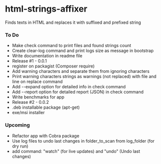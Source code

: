 # html-strings-affixer
Finds texts in HTML and replaces it with suffixed and prefixed string


### To Do
- Make check command to print files and found strings count
- Create clear-log command and print logs size as message in bootstrap
- Write documentation in readme file
- Release #1 - 0.0.1
- register on packagist (Composer require)
- Add warning characters and separate them from ignoring characters
- Print warning characters strings as warnings (not replaced) with file and line on replace command
- Add --expand option for detailed info in check command
- Add --report option for detailed report (JSON) in check command
- Write benchmarks for app
- Release #2 - 0.0.2
- .deb installable package (apt-get)
- exe/msi installer


### Upcoming
- Refactor app with Cobra package
- Use log files to undo last changes in folder_to_scan from log_folder (for dry run)
- add command: "watch" (for live updates) and "undo" (Undo last changes)